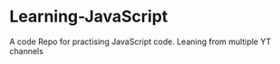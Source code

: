 # Learning-JavaScript
A code Repo for practising JavaScript code. Leaning from multiple YT channels
